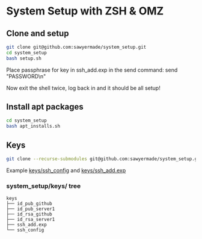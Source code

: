 # System Setup with ZSH & OMZ
## Clone and setup
```bash
git clone git@github.com:sawyermade/system_setup.git 
cd system_setup
bash setup.sh
```
Place passphrase for key in ssh_add.exp in the send command: send "PASSWORD\n"

Now exit the shell twice, log back in and it should be all setup!

## Install apt packages
```bash
cd system_setup
bash apt_installs.sh
```

## Keys
```bash
git clone --recurse-submodules git@github.com:sawyermade/system_setup.git 
```
Example [keys/ssh_config](EXAMPLE-ssh_config) and [keys/ssh_add.exp](EXAMPLE-ssh_add.exp)

### system_setup/keys/ tree
```
keys
├── id_pub_github
├── id_pub_server1
├── id_rsa_github
├── id_rsa_server1
├── ssh_add.exp
└── ssh_config
```
